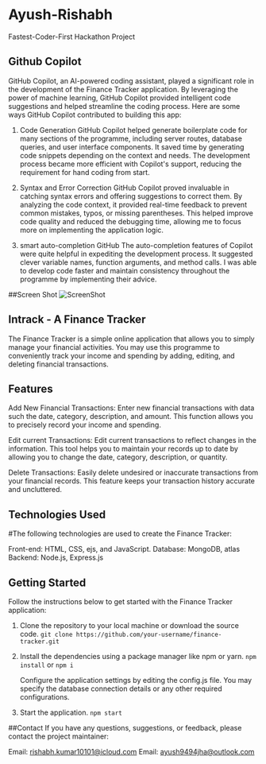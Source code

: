 # Ayush-Rishabh
Fastest-Coder-First Hackathon Project

## Github Copilot
GitHub Copilot, an AI-powered coding assistant, played a significant role in the development of the Finance Tracker application. 
By leveraging the power of machine learning, GitHub Copilot provided intelligent code suggestions and helped streamline the coding process. 
Here are some ways GitHub Copilot contributed to building this app:

1. Code Generation
  GitHub Copilot helped generate boilerplate code for many sections of the programme, including server routes, database queries, and user interface components. It saved time by generating code snippets depending on the context and needs.
  The development process became more efficient with Copilot's support, reducing the requirement for hand coding from start.

2. Syntax and Error Correction
   GitHub Copilot proved invaluable in catching syntax errors and offering suggestions to correct them.
   By analyzing the code context, it provided real-time feedback to prevent common mistakes, typos, or missing parentheses.
   This helped improve code quality and reduced the debugging time, allowing me to focus more on implementing the application logic.

3. smart auto-completion
   GitHub The auto-completion features of Copilot were quite helpful in expediting the development process.
   It suggested clever variable names, function arguments, and method calls.
   I was able to develop code faster and maintain consistency throughout the programme by implementing their advice.

##Screen Shot
![ScreenShot]()


## Intrack - A Finance Tracker
The Finance Tracker is a simple online application that allows you to simply manage your financial activities.
You may use this programme to conveniently track your income and spending by adding, editing, and deleting financial transactions.

## Features
Add New Financial Transactions:
Enter new financial transactions with data such the date, category, description, and amount. 
This function allows you to precisely record your income and spending.

Edit current Transactions: 
Edit current transactions to reflect changes in the information. 
This tool helps you to maintain your records up to date by allowing you to change the date, category, description, or quantity.

Delete Transactions: 
Easily delete undesired or inaccurate transactions from your financial records. 
This feature keeps your transaction history accurate and uncluttered.

## Technologies Used
#The following technologies are used to create the Finance Tracker:

Front-end: HTML, CSS, ejs, and JavaScript.
Database: MongoDB, atlas 
Backend: Node.js, Express.js

## Getting Started
Follow the instructions below to get started with the Finance Tracker application:

1. Clone the repository to your local machine or download the source code.
  `git clone https://github.com/your-username/finance-tracker.git`

2. Install the dependencies using a package manager like npm or yarn.
  `npm install` or `npm i`

   Configure the application settings by editing the config.js file.
   You may specify the database connection details or any other required configurations.

3. Start the application.
  `npm start`

##Contact
If you have any questions, suggestions, or feedback, please contact the project maintainer:

Email: rishabh.kumar10101@icloud.com
Email: ayush9494jha@outlook.com

